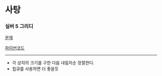 # 사탕
### 실버 5 그리디
[문제](https://www.acmicpc.net/problem/11256)

[파이썬코드](11256.py)

---

- 각 상자의 크기를 구한 다음 내림차순 정렬한다.
- 힙큐를 사용하면 더 좋을듯